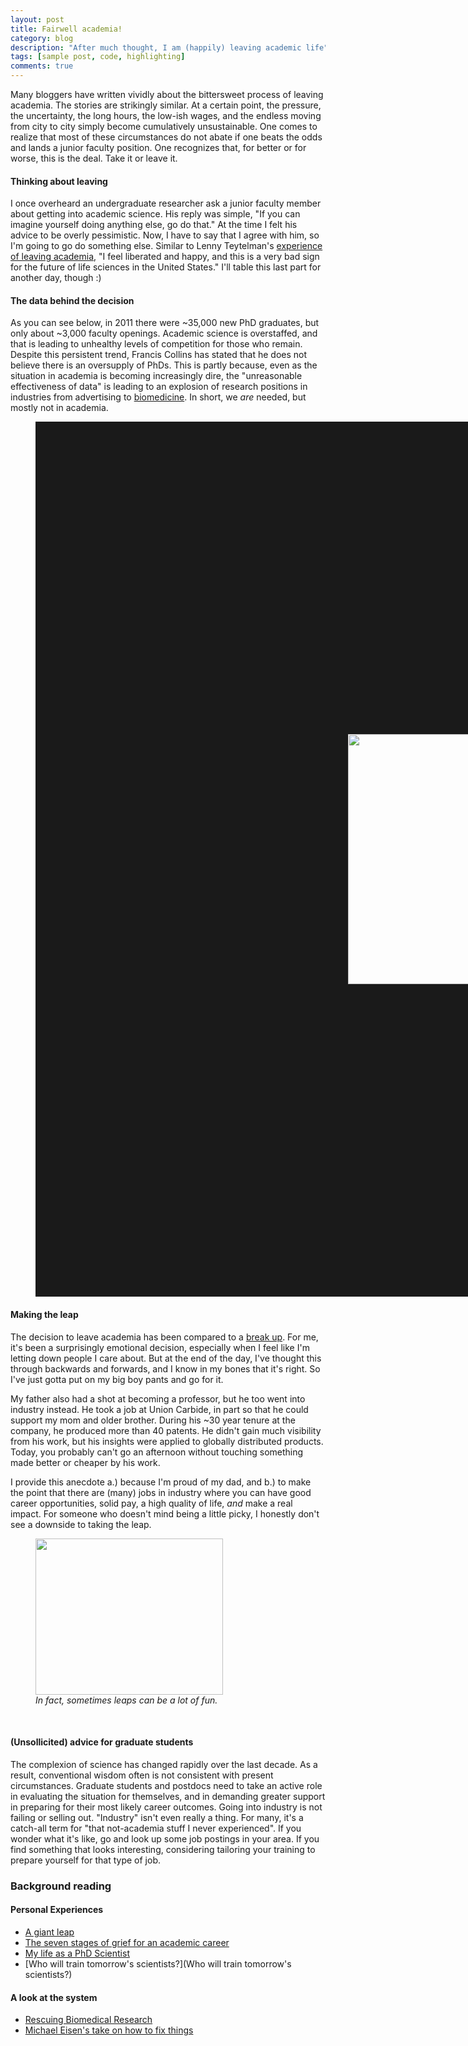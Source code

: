 ```yaml
---
layout: post
title: Fairwell academia!
category: blog
description: "After much thought, I am (happily) leaving academic life"
tags: [sample post, code, highlighting]
comments: true
---
```

Many bloggers have written vividly about the bittersweet process of leaving academia. The stories are strikingly similar. At a certain point, the pressure, the uncertainty, the long hours, the low-ish wages, and the endless moving from city to city simply become cumulatively unsustainable. One comes to realize that most of these circumstances do not abate if one beats the odds and lands a junior faculty position. One recognizes that, for better or for worse, this is the deal. Take it or leave it.

#### Thinking about leaving
I once overheard an undergraduate researcher ask a junior faculty member about getting into academic science. His reply was simple, "If you can imagine yourself doing anything else, go do that." At the time I felt his advice to be overly pessimistic. Now, I have to say that I agree with him, so I'm going to go do something else. Similar to Lenny Teytelman's [experience of leaving academia](http://anothersb.blogspot.com/2014/02/goodbye-academia.html), "I feel liberated and happy, and this is a very bad sign for the future of life sciences in the United States." I'll table this last part for another day, though :)


#### The data behind the decision
As you can see below, in 2011 there were ~35,000 new PhD graduates, but only about ~3,000 faculty openings. Academic science is overstaffed, and that is leading to unhealthy levels of competition for those who remain. Despite this persistent trend, Francis Collins has stated that he does not believe there is an oversupply of PhDs. This is partly because, even as the situation in academia is becoming increasingly dire, the "unreasonable effectiveness of data" is leading to an explosion of research positions in industries from advertising to [biomedicine](http://sciencecareers.sciencemag.org/career_magazine/previous_issues/articles/2014_06_13/science.opms.r1400143). In short, we _are_ needed, but mostly not in academia.

<figure>
    <a href="http://anothersb.blogspot.com/2014/07/who-will-train-tomorrows-scientists.html"><img src="{{ site.url }}/images/ScienceOverstaffed.jpg" HEIGHT="400" WIDTH="600" BORDER="500" ALIGN="middle"> </a>
</figure>


#### Making the leap

The decision to leave academia has been compared to a [break up](http://anothersb.blogspot.com/2014/04/dear-academia-i-loved-you-but-im.html). For me, it's been a surprisingly emotional decision, especially when I feel like I'm letting down people I care about. But at the end of the day, I've thought this through backwards and forwards, and I know in my bones that it's right. So I've just gotta put on my big boy pants and go for it.

My father also had a shot at becoming a professor, but he too went into industry instead. He took a job at Union Carbide, in part so that he could support my mom and older brother. During his ~30 year tenure at the company, he produced more than 40 patents. He didn't gain much visibility from his work, but his insights were applied to globally distributed products. Today, you probably can't go an afternoon without touching something made better or cheaper by his work. 

I provide this anecdote a.) because I'm proud of my dad, and b.) to make the point that there are (many) jobs in industry where you can have good career opportunities, solid pay, a high quality of life, _and_ make a real impact. For someone who doesn't mind being a little picky, I honestly don't see a downside to taking the leap.

<figure>
    <img src="{{ site.url }}/images/skydive.jpg" HEIGHT="250" WIDTH="300" BORDER="0" ALIGN="middle"> 
    <figcaption><i>In fact, sometimes leaps can be a lot of fun.</i></figcaption>
</figure>

<br>

#### (Unsollicited) advice for graduate students
The complexion of science has changed rapidly over the last decade. As a result, conventional wisdom often is not consistent with present circumstances. Graduate students and postdocs need to take an active role in evaluating the situation for themselves, and in demanding greater support in preparing for their most likely career outcomes. Going into industry is not failing or selling out. "Industry" isn't even really a thing. For many, it's a catch-all term for "that not-academia stuff I never experienced". If you wonder what it's like, go and look up some job postings in your area. If you find something that looks interesting, considering tailoring your training to prepare yourself for that type of job.

### Background reading

#### Personal Experiences
- [A giant leap](http://m.sciencemag.org/content/345/6192/110)
- [The seven stages of grief for an academic career](http://bioluminate.blogspot.com/2014/02/the-seven-stages-of-grief-for-academic.html)
- [My life as a PhD Scientist](http://anothersb.blogspot.com/2014/03/my-life-as-phd-scientist-you-should.html)
- [Who will train tomorrow's scientists?](Who will train tomorrow's scientists?)

#### A look at the system
- [Rescuing Biomedical Research](http://www.pnas.org/content/111/16/5773.full)
- [Michael Eisen's take on how to fix things](http://www.michaeleisen.org/blog/?p=1270)